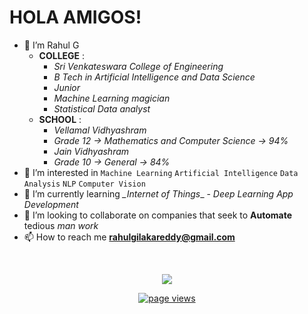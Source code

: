 # HOLA AMIGOS!

* 👋 I’m Rahul G 
  * **COLLEGE** : 
    * *_Sri Venkateswara College of Engineering_* 
    * *_B Tech in Artificial Intelligence and Data Science_*
    * *_Junior_*
    * *_Machine Learning magician_*
    * *_Statistical Data analyst_*
  * **SCHOOL** :
    * *_Vellamal Vidhyashram_* 
    * *_Grade 12 -> Mathematics and Computer Science -> 94%_* 
    * *_Jain Vidhyashram_*
    * *_Grade 10 -> General -> 84%_*
* 👀 I’m interested in ```Machine Learning``` ```Artificial Intelligence``` ```Data Analysis``` ```NLP``` ```Computer Vision```
* 🌱 I’m currently learning *_Internet of Things*_ - *_Deep Learning_* *_App Development_*
* 💞️ I’m looking to collaborate on companies that seek to **Automate** tedious *_man work_*
* 📫 How to reach me **rahulgilakareddy@gmail.com**

<br />
<p align="center">
  <img src="https://github-readme-stats.vercel.app/api?username=Rahul040202&show_icons=true_color=fff&theme=algolia">
</p>

<p align="center">
  <a href="https://github.com/Rahul040202">
    <img src="https://komarev.com/ghpvc/?username=Rahul040202" alt="page views" />
  </a>
</p>

<!---
Rahul040202/Rahul040202 is a ✨ special ✨ repository because its `README.md` (this file) appears on your GitHub profile.
You can click the Preview link to take a look at your changes.
--->
